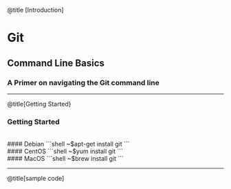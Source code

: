 @title [Introduction]

# Git
## <span class="green">Command Line Basics</span>

### A Primer on navigating the Git command line

---
@title[Getting Started}
### Getting Started
<br>
#### Debian
```shell
~$apt-get install git
```

<br>
#### CentOS
```shell
~$yum install git
```

<br>
#### MacOS
```shell
~$brew install git
```

---
@title[sample code]


